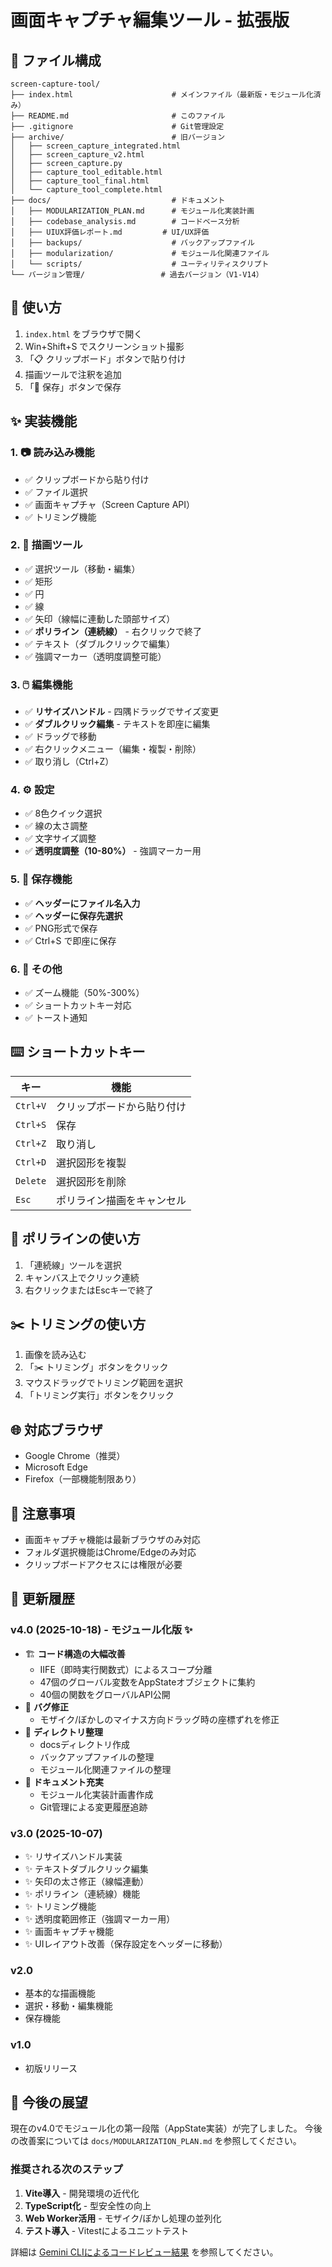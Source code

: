 # 画面キャプチャ編集ツール - 拡張版

## 📁 ファイル構成

```
screen-capture-tool/
├── index.html                      # メインファイル（最新版・モジュール化済み）
├── README.md                       # このファイル
├── .gitignore                      # Git管理設定
├── archive/                        # 旧バージョン
│   ├── screen_capture_integrated.html
│   ├── screen_capture_v2.html
│   ├── screen_capture.py
│   ├── capture_tool_editable.html
│   ├── capture_tool_final.html
│   └── capture_tool_complete.html
├── docs/                           # ドキュメント
│   ├── MODULARIZATION_PLAN.md      # モジュール化実装計画
│   ├── codebase_analysis.md        # コードベース分析
│   ├── UIUX評価レポート.md         # UI/UX評価
│   ├── backups/                    # バックアップファイル
│   ├── modularization/             # モジュール化関連ファイル
│   └── scripts/                    # ユーティリティスクリプト
└── バージョン管理/                 # 過去バージョン（V1-V14）
```

## 🚀 使い方

1. `index.html` をブラウザで開く
2. Win+Shift+S でスクリーンショット撮影
3. 「📋 クリップボード」ボタンで貼り付け
4. 描画ツールで注釈を追加
5. 「💾 保存」ボタンで保存

## ✨ 実装機能

### 1. 📷 読み込み機能
- ✅ クリップボードから貼り付け
- ✅ ファイル選択
- ✅ 画面キャプチャ（Screen Capture API）
- ✅ トリミング機能

### 2. 🎨 描画ツール
- ✅ 選択ツール（移動・編集）
- ✅ 矩形
- ✅ 円
- ✅ 線
- ✅ 矢印（線幅に連動した頭部サイズ）
- ✅ **ポリライン（連続線）** - 右クリックで終了
- ✅ テキスト（ダブルクリックで編集）
- ✅ 強調マーカー（透明度調整可能）

### 3. 🖱️ 編集機能
- ✅ **リサイズハンドル** - 四隅ドラッグでサイズ変更
- ✅ **ダブルクリック編集** - テキストを即座に編集
- ✅ ドラッグで移動
- ✅ 右クリックメニュー（編集・複製・削除）
- ✅ 取り消し（Ctrl+Z）

### 4. ⚙️ 設定
- ✅ 8色クイック選択
- ✅ 線の太さ調整
- ✅ 文字サイズ調整
- ✅ **透明度調整（10-80%）** - 強調マーカー用

### 5. 💾 保存機能
- ✅ **ヘッダーにファイル名入力**
- ✅ **ヘッダーに保存先選択**
- ✅ PNG形式で保存
- ✅ Ctrl+S で即座に保存

### 6. 🎯 その他
- ✅ ズーム機能（50%-300%）
- ✅ ショートカットキー対応
- ✅ トースト通知

## ⌨️ ショートカットキー

| キー | 機能 |
|------|------|
| `Ctrl+V` | クリップボードから貼り付け |
| `Ctrl+S` | 保存 |
| `Ctrl+Z` | 取り消し |
| `Ctrl+D` | 選択図形を複製 |
| `Delete` | 選択図形を削除 |
| `Esc` | ポリライン描画をキャンセル |

## 📐 ポリラインの使い方

1. 「連続線」ツールを選択
2. キャンバス上でクリック連続
3. 右クリックまたはEscキーで終了

## ✂️ トリミングの使い方

1. 画像を読み込む
2. 「✂️ トリミング」ボタンをクリック
3. マウスドラッグでトリミング範囲を選択
4. 「トリミング実行」ボタンをクリック

## 🌐 対応ブラウザ

- Google Chrome（推奨）
- Microsoft Edge
- Firefox（一部機能制限あり）

## 📝 注意事項

- 画面キャプチャ機能は最新ブラウザのみ対応
- フォルダ選択機能はChrome/Edgeのみ対応
- クリップボードアクセスには権限が必要

## 🔄 更新履歴

### v4.0 (2025-10-18) - モジュール化版 ✨
- 🏗️ **コード構造の大幅改善**
  - IIFE（即時実行関数式）によるスコープ分離
  - 47個のグローバル変数をAppStateオブジェクトに集約
  - 40個の関数をグローバルAPI公開
- 🐛 **バグ修正**
  - モザイク/ぼかしのマイナス方向ドラッグ時の座標ずれを修正
- 📁 **ディレクトリ整理**
  - docsディレクトリ作成
  - バックアップファイルの整理
  - モジュール化関連ファイルの整理
- 📖 **ドキュメント充実**
  - モジュール化実装計画書作成
  - Git管理による変更履歴追跡

### v3.0 (2025-10-07)
- ✨ リサイズハンドル実装
- ✨ テキストダブルクリック編集
- ✨ 矢印の太さ修正（線幅連動）
- ✨ ポリライン（連続線）機能
- ✨ トリミング機能
- ✨ 透明度範囲修正（強調マーカー用）
- ✨ 画面キャプチャ機能
- ✨ UIレイアウト改善（保存設定をヘッダーに移動）

### v2.0
- 基本的な描画機能
- 選択・移動・編集機能
- 保存機能

### v1.0
- 初版リリース

## 🚧 今後の展望

現在のv4.0でモジュール化の第一段階（AppState実装）が完了しました。
今後の改善案については `docs/MODULARIZATION_PLAN.md` を参照してください。

### 推奨される次のステップ
1. **Vite導入** - 開発環境の近代化
2. **TypeScript化** - 型安全性の向上
3. **Web Worker活用** - モザイク/ぼかし処理の並列化
4. **テスト導入** - Vitestによるユニットテスト

詳細は [Gemini CLIによるコードレビュー結果](docs/MODULARIZATION_PLAN.md#-gemini-cliによるコードレビュー結果) を参照してください。
